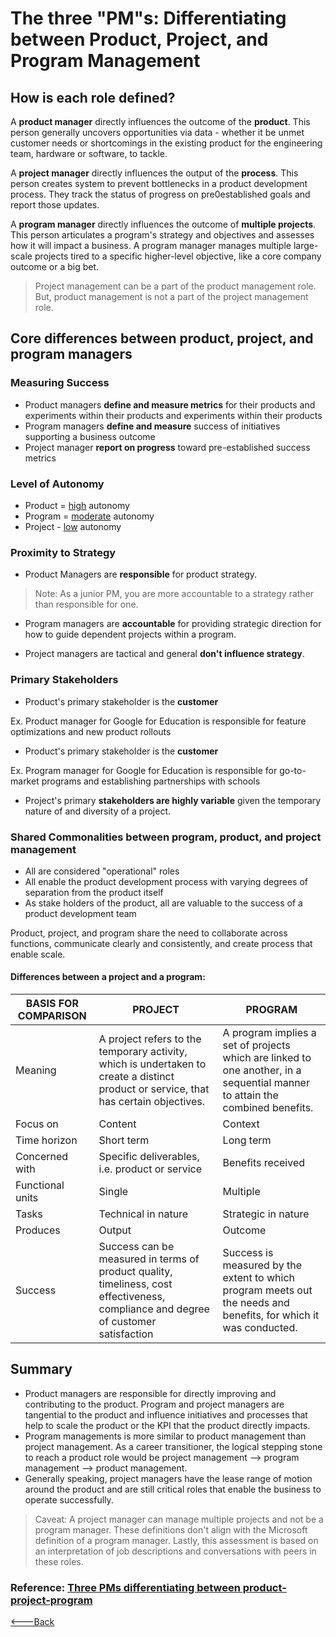 # The three "PM"s: Differentiating between Product, Project, and Program Management

## How is each role defined?

A **product manager** directly influences the outcome of the **product**. This person generally uncovers opportunities via data - whether it be unmet customer needs or shortcomings in the existing product for the engineering team, hardware or software, to tackle.

A **project manager** directly influences the output of the **process**. This person creates system to prevent bottlenecks in a product development process. They track the status of progress on pre0established goals and report those updates.

A **program manager** directly influences the outcome of **multiple projects**. This person articulates a program's strategy and objectives and assesses how it will impact a business. A program manager manages multiple large-scale projects tired to a specific higher-level objective, like a core company outcome or a big bet.

> Project management can be a part of the product management role. But, product management is not a part of the project management role.

## Core differences between product, project, and program managers

### Measuring Success

- Product managers **define and measure metrics** for their products and experiments within their products and experiments within their products
- Program managers **define and measure** success of initiatives supporting a business outcome
- Project manager **report on progress** toward pre-established success metrics

### Level of Autonomy

- Product = <u>high</u> autonomy
- Program = <u>moderate</u> autonomy
- Project - <u>low</u> autonomy

### Proximity to Strategy

- Product Managers are **responsible** for product strategy.

> Note: As a junior PM, you are more accountable to a strategy rather than responsible for one.

- Program managers are **accountable** for providing strategic direction for how to guide dependent projects within a program.

- Project managers are tactical and general **don't influence strategy**.

### Primary Stakeholders

- Product's primary stakeholder is the **customer**

Ex. Product manager for Google for Education is responsible for feature optimizations and new product rollouts

- Product's primary stakeholder is the **customer**

Ex. Program manager for Google for Education is responsible for go-to-market programs and establishing partnerships with schools

- Project's primary **stakeholders are highly variable** given the temporary nature of and diversity of a project.

### Shared Commonalities between program, product, and project management

- All are considered "operational" roles
- All enable the product development process with varying degrees of separation from the product itself
- As stake holders of the product, all are valuable to the success of a product development team

Product, project, and program share the need to collaborate across functions, communicate clearly and consistently, and create process that enable scale.

#### Differences between a project and a program:

| BASIS FOR COMPARISON | PROJECT                                                                                                                               | PROGRAM                                                                                                                      |
| -------------------- | ------------------------------------------------------------------------------------------------------------------------------------- | ---------------------------------------------------------------------------------------------------------------------------- |
| Meaning              | A project refers to the temporary activity, which is undertaken to create a distinct product or service, that has certain objectives. | A program implies a set of projects which are linked to one another, in a sequential manner to attain the combined benefits. |
| Focus on             | Content                                                                                                                               | Context                                                                                                                      |
| Time horizon         | Short term                                                                                                                            | Long term                                                                                                                    |
| Concerned with       | Specific deliverables, i.e. product or service                                                                                        | Benefits received                                                                                                            |
| Functional units     | Single                                                                                                                                | Multiple                                                                                                                     |
| Tasks                | Technical in nature                                                                                                                   | Strategic in nature                                                                                                          |
| Produces             | Output                                                                                                                                | Outcome                                                                                                                      |
| Success              | Success can be measured in terms of product quality, timeliness, cost effectiveness, compliance and degree of customer satisfaction   | Success is measured by the extent to which program meets out the needs and benefits, for which it was conducted.             |

## Summary

- Product managers are responsible for directly improving and contributing to the product. Program and project managers are tangential to the product and influence initiatives and processes that help to scale the product or the KPI that the product directly impacts.
- Program managements is more similar to product management than project management. As a career transitioner, the logical stepping stone to reach a product role would be project management --> program management --> product management.
- Generally speaking, project managers have the lease range of motion around the product and are still critical roles that enable the business to operate successfully.

> Caveat: A project manager can manage multiple projects and not be a program manager. These definitions don't align with the Microsoft definition of a program manager. Lastly, this assessment is based on an interpretation of job descriptions and conversations with peers in these roles.

### Reference: [Three PMs differentiating between product-project-program](https://www.linkedin.com/pulse/three-pms-differentiating-between-product-project-diamonde-henderson/)

[<---Back](../README.md)
